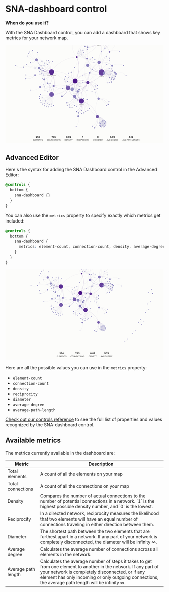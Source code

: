 # SNA-dashboard control

**When do you use it?**

With the SNA Dashboard control, you can add a dashboard that shows key metrics for your network map.

![SNA Dashboard](../../images/sna-dashboard.png)

## Advanced Editor

Here's the syntax for adding the SNA Dashboard control in the Advanced Editor:

```scss
@controls {
  bottom {
    sna-dashboard {}
  }
}
```

You can also use the `metrics` property to specify exactly which metrics get included:

```scss
@controls {
  bottom {
    sna-dashboard {
      metrics: element-count, connection-count, density, average-degree;
    }
  }
}
```

![SNA Dashboard with custom metrics](../../images/sna-dashboard-custom-metrics.png)

Here are all the possible values you can use in the `metrics` property:

* `element-count`
* `connection-count`
* `density`
* `reciprocity`
* `diameter`
* `average-degree`
* `average-path-length`

[Check out our controls reference](../../overview/advanced-editor-hub/controls-reference.md) to see the full list of properties and values recognized by the SNA-dashboard control.

## Available metrics

The metrics currently available in the dashboard are:

| Metric              | Description                                                                                                                                                                                                                                                              |
| ------------------- | ------------------------------------------------------------------------------------------------------------------------------------------------------------------------------------------------------------------------------------------------------------------------ |
| Total elements      | A count of all the elements on your map                                                                                                                                                                                                                                  |
| Total connections   | A count of all the connections on your map                                                                                                                                                                                                                               |
| Density             | Compares the number of actual connections to the number of potential connections in a network. \`1\` is the highest possible density number, and \`0\` is the lowest.                                                                                                    |
| Reciprocity         | In a directed network, reciprocity measures the likelihood that two elements will have an equal number of connections traveling in either direction between them.                                                                                                        |
| Diameter            | The shortest path between the two elements that are furthest apart in a network. If any part of your network is completely disconnected, the diameter will be infinity ∞.                                                                                                |
| Average degree      | Calculates the average number of connections across all elements in the network.                                                                                                                                                                                         |
| Average path length | Calculates the average number of steps it takes to get from one element to another in the network. If any part of your network is completely disconnected, or if any element has only incoming or only outgoing connections, the average path length will be infinity ∞. |

